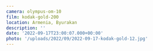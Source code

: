 ```yaml
---
camera: olympus-om-10
film: kodak-gold-200
location: Armenia, Byurakan
description: ''
date: '2022-09-17T23:00:07.000+00:00'
photo: '/uploads/2022/09/2022-09-17-kodak-gold-12.jpg'
---
```

